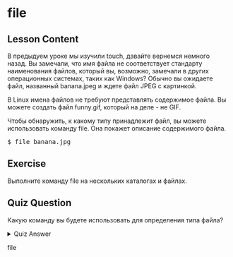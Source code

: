 # file

## Lesson Content

В предыдуем уроке мы изучили touch, давайте вернемся немного назад. Вы замечали, что имя файла не соответствует стандарту наименования файлов, который вы, возможно, замечали в других операционных системах, таких как Windows? Обычно вы ожидаете файл, названный banana.jpeg и ждете файл JPEG с картинкой.

В Linux имена файлов не требуют представлять содержимое файла. Вы можете создать файл funny.gif, который на деле - не GIF.

Чтобы обнаружить, к какому типу принадлежит файл, вы можете использовать команду file. Она покажет описание содержимого файла.

<pre>$ file banana.jpg</pre>

## Exercise

Выполните команду file на нескольких каталогах и файлах.

## Quiz Question

Какую команду вы будете использовать для определения типа файла?

<details>
    <summary>Quiz Answer</summary>
</details>

file